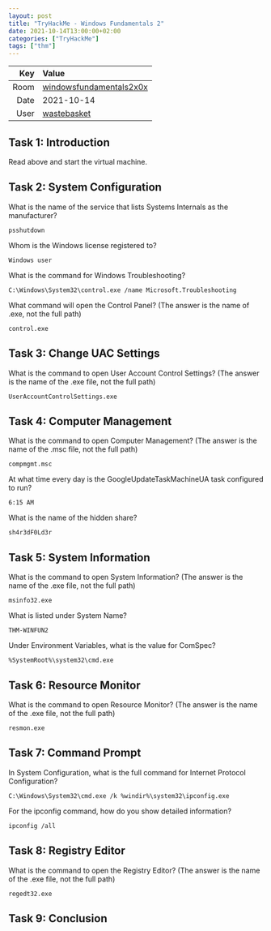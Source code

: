 ```yaml
---
layout: post
title: "TryHackMe - Windows Fundamentals 2"
date: 2021-10-14T13:00:00+02:00
categories: ["TryHackMe"]
tags: ["thm"]
---
```


| Key   | Value
| ----: | :--------
| Room  | [windowsfundamentals2x0x](https://tryhackme.com/room/windowsfundamentals2x0x)
| Date  | 2021-10-14
| User  | [wastebasket](https://tryhackme.com/p/wastebasket)

## Task 1: Introduction

Read above and start the virtual machine. 

## Task 2: System Configuration 

What is the name of the service that lists Systems Internals as the manufacturer?

`psshutdown`

Whom is the Windows license registered to?

`Windows user`

What is the command for Windows Troubleshooting?

`C:\Windows\System32\control.exe /name Microsoft.Troubleshooting`

What command will open the Control Panel? (The answer is  the name of .exe, not the full path)

`control.exe`

## Task 3: Change UAC Settings 

What is the command to open User Account Control Settings? (The answer is the name of the .exe file, not the full path)

`UserAccountControlSettings.exe`

## Task 4: Computer Management 

What is the command to open Computer Management? (The answer is the name of the .msc file, not the full path)

`compmgmt.msc`

At what time every day is the GoogleUpdateTaskMachineUA task configured to run?

`6:15 AM`

What is the name of the hidden share?

`sh4r3dF0Ld3r`

## Task 5: System Information 

What is the command to open System Information? (The answer is the name of the .exe file, not the full path)

`msinfo32.exe`

What is listed under System Name?

`THM-WINFUN2`

Under Environment Variables, what is the value for ComSpec?

`%SystemRoot%\system32\cmd.exe`

## Task 6: Resource Monitor 

What is the command to open Resource Monitor? (The answer is the name of the .exe file, not the full path) 

`resmon.exe`

## Task 7: Command Prompt 

In System Configuration, what is the full command for Internet Protocol Configuration?

`C:\Windows\System32\cmd.exe /k %windir%\system32\ipconfig.exe`

For the ipconfig command, how do you show detailed information?

`ipconfig /all`

## Task 8: Registry Editor  

What is the command to open the Registry Editor? (The answer is the name of  the .exe file, not the full path)

`regedt32.exe`

## Task 9: Conclusion 
